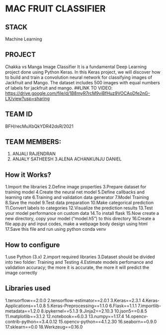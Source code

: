 # MAC FRUIT CLASSIFIER
## STACK
Machine Learning
## PROJECT
Chakka vs Manga Image Classifier
     It is a fundamental Deep Learning project done using Python Keras. In this Keras project, we will discover how to build and train a convolution neural network for classifying images of Jackfruit and Mango. The dataset includes 500 images with equal numbers of labels for jackfruit and mango.
##LINK TO VIDEO:
https://drive.google.com/file/d/1B8myR7rcM9viBfHuz9VOCAoDfe2nG-LX/view?usp=sharing

## TEAM ID
BFH/recMuXbQkYDR42dsR/2021

## TEAM MEMBERS:
   1. ANJALI RAJENDRAN
   2. ANJALY SATHEESH
   3.ALENA ACHANKUNJU DANIEL

## How it Works?
1.Import the libraries
2.Define image properties
3.Prepare dataset for training model
4.Create the neural net model
5.Define callbacks and learning rate
6.Training and validation data generator
7.Model Training
8.Save the model
9.Test data preparation
10.Make categorical prediction
11.Convert labels to categories
12.Visualize the prediction results
13.Test your model performance on custom data
14.To install flask
15.Now create a new directory, copy your model (“model.h5”) to this directory
16.Create a file app.py and input codes, make a webpage body design using html
17.Save this file and run using python conda venv

## How to configure
1.use Python (3.x)
2.import required libraries
3.Dataset should be divided into two folder: Training and Testing
4.Estimate models perfomance and validation accuracy; the more it is accurate, the more it will predict the image correctly

## Libraries used
1.tensorflow==2.0.0
2.tensorflow-estimator==2.0.1
3.Keras==2.3.1
4.Keras-Applications==1.0.8
5.Keras-Preprocessing==1.1.0
6.Flask==1.1.1
7.importlib-metadata==1.2.0
8.ipykernel==5.1.3
9.Jinja2==2.10.3
10.json5==0.8.5
11.matplotlib==3.1.2
12.notebook==6.0.3
13.numpy==1.17.4
14.opencv-contrib-python==3.4.0.12
15.opencv-python==4.1.2.30
16.seaborn==0.9.0
17.sklearn==0.0
18.Werkzeug==0.16.0



